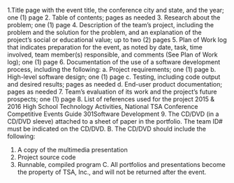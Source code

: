 1.Title page with the event title, the conference city and state,
and the year; one (1) page
2.	 Table of contents; pages as needed
3.	 Research about the problem; one (1) page
4.	 Description of the team’s project, including the problem
and the solution for the problem, and an explanation of the
project’s social or educational value; up to two (2) pages
5.	 Plan of Work log that indicates preparation for the event,
as noted by date, task, time involved, team member(s)
responsible, and comments (See Plan of Work log); one (1)
page
6.	 Documentation of the use of a software development
process, including the following:
a.	 Project requirements; one (1) page
b.	 High-level software design; one (1) page
c.	 Testing, including code output and desired results; pages
as needed
d.	 End-user product documentation; pages as needed
7.	 Team’s evaluation of its work and the project’s future
prospects; one (1) page
8.	 List of references used for the project
2015 & 2016 High School Technology Activities, National TSA Conference Competitive Events Guide
301Software Development
9.	 The CD/DVD (in a CD/DVD sleeve) attached to a sheet of
paper in the portfolio. The team ID# must be indicated on
the CD/DVD.
B.	 The CD/DVD should include the following:	
1.	 A copy of the multimedia presentation
2.	 Project source code
3.	 Runnable, compiled program
C.	 All portfolios and presentations become the property of TSA,
Inc., and will not be returned after the event.